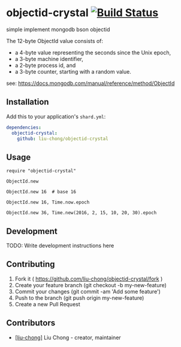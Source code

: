 # objectid-crystal [![Build Status](https://api.travis-ci.org/liu-chong/objectid-crystal.svg)](https://travis-ci.org/liu-chong/objectid-crystal)

simple implement mongodb bson objectid

The 12-byte ObjectId value consists of:

* a 4-byte value representing the seconds since the Unix epoch,
* a 3-byte machine identifier,
* a 2-byte process id, and
* a 3-byte counter, starting with a random value.

see: https://docs.mongodb.com/manual/reference/method/ObjectId

## Installation

Add this to your application's `shard.yml`:

```yaml
dependencies:
  objectid-crystal:
    github: liu-chong/objectid-crystal
```

## Usage

```crystal
require "objectid-crystal"

ObjectId.new

ObjectId.new 16  # base 16

ObjectId.new 16, Time.now.epoch

ObjectId.new 36, Time.new(2016, 2, 15, 10, 20, 30).epoch
```

## Development

TODO: Write development instructions here

## Contributing

1. Fork it ( https://github.com/liu-chong/objectid-crystal/fork )
2. Create your feature branch (git checkout -b my-new-feature)
3. Commit your changes (git commit -am 'Add some feature')
4. Push to the branch (git push origin my-new-feature)
5. Create a new Pull Request

## Contributors

- [[liu-chong]](https://github.com/liu-chong) Liu Chong - creator, maintainer
